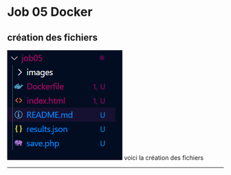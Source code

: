 # Job 05 Docker

## création des fichiers
![capture d'écran](images/fichier.png)
voici la création des fichiers

---